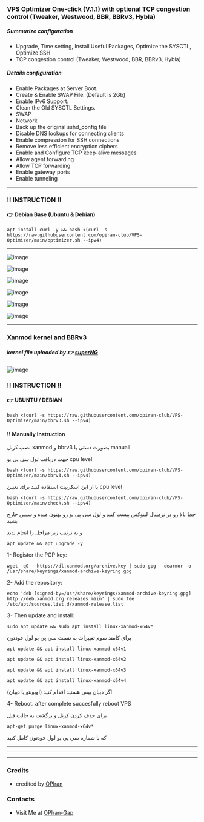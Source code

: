 ### VPS Optimizer One-click (V.1.1) with optional TCP congestion control (Tweaker, Westwood, BBR, BBRv3, Hybla)

##### Summurize configuration
 - Upgrade, Time setting, Install Useful Packages, Optimize the SYSCTL, Optimize SSH
 - TCP congestion control (Tweaker, Westwood, BBR, BBRv3, Hybla)
   
 ##### Details configuration
 - Enable Packages at Server Boot.
 - Create & Enable SWAP File. (Default is 2Gb)
 - Enable IPv6 Support.
 - Clean the Old SYSCTL Settings.
 - SWAP
 - Network
 - Back up the original sshd_config file
 - Disable DNS lookups for connecting clients
 - Enable compression for SSH connections
 - Remove less efficient encryption ciphers
 - Enable and Configure TCP keep-alive messages
 - Allow agent forwarding
 - Allow TCP forwarding
 - Enable gateway ports
 - Enable tunneling
   
---------------------------------------------------------------------------------------------------------------------------------------

###  ‼️ INSTRUCTION ‼️

#### 👉 Debian Base (Ubuntu & Debian)
   
```
apt install curl -y && bash <(curl -s https://raw.githubusercontent.com/opiran-club/VPS-Optimizer/main/optimizer.sh --ipv4)
```

-------------------------------------------------------
![image](https://github.com/opiran-club/VPS-Optimizer/assets/130220895/94970d55-b70f-460b-9d06-e75a2141d271)

![image](https://github.com/opiran-club/VPS-Optimizer/assets/130220895/62af50c5-9b7c-48c1-b8a8-8dbe47ad21b1)

![image](https://github.com/opiran-club/VPS-Optimizer/assets/130220895/d583e73b-fa4f-45ec-8a14-9bc1e0d5dfd3)

![image](https://github.com/opiran-club/VPS-Optimizer/assets/130220895/5632b209-86a3-4bd4-827a-ad4f8f52cd34)

![image](https://github.com/opiran-club/VPS-Optimizer/assets/130220895/015b3e29-d36b-478c-b63e-fb09e42d969e)

![image](https://github.com/opiran-club/VPS-Optimizer/assets/130220895/20445d26-b5cb-40a9-af2a-f3d8e6819f44)

---------------------------------------------------------------------------------------------------------------------------------------

### Xanmod kernel and BBRv3 

##### kernel file uploaded by 👉 [superNG](https://github.com/SuperNG6/linux-setup.sh/releases)

![image](https://github.com/opiran-club/VPS-Optimizer/assets/130220895/edb14f2d-7558-4808-9ee6-f69e58cd863a)



###  ‼️ INSTRUCTION ‼️

#### 👉 UBUNTU / DEBIAN
   
```
bash <(curl -s https://raw.githubusercontent.com/opiran-club/VPS-Optimizer/main/bbrv3.sh --ipv4)
```

#### ‼️ Manually Instruction

نصب کرنل xanmod و bbrv3 بصورت دستی یا manuall

جهت دریافت لول سی پی یو cpu level
```
bash <(curl -s https://raw.githubusercontent.com/opiran-club/VPS-Optimizer/main/bbrv3.sh --ipv4)
```
یا از این اسکریپت استفاده کنید برای تعیین cpu level
```
bash <(curl -s https://raw.githubusercontent.com/opiran-club/VPS-Optimizer/main/check.sh --ipv4)
```
خط بالا رو در ترمینال لینوکس پیست کنید و لول سی پی یو رو بهتون میده و سپس خارج بشید

و به ترتیب زیر مراحل را انجام بدید

```
apt update && apt upgrade -y
```

1- Register the PGP key:
```
wget -qO - https://dl.xanmod.org/archive.key | sudo gpg --dearmor -o /usr/share/keyrings/xanmod-archive-keyring.gpg
```

2- Add the repository:
```
echo 'deb [signed-by=/usr/share/keyrings/xanmod-archive-keyring.gpg] http://deb.xanmod.org releases main' | sudo tee /etc/apt/sources.list.d/xanmod-release.list
```

3- Then update and install: 
```
sudo apt update && sudo apt install linux-xanmod-x64v*
```


برای کامند سوم تغییرات به نسبت سی پی یو لول خودتون
```
apt update && apt install linux-xanmod-x64v1

apt update && apt install linux-xanmod-x64v2

apt update && apt install linux-xanmod-x64v3

apt update && apt install linux-xanmod-x64v4
```

اگر دبیان بیس هستید اقدام کنید (اوبونتو یا دبیان)

4- Reboot.
after complete succesfully reboot VPS


برای حذف کردن کرنل و برگشت به حالت قبل

```
apt-get purge linux-xanmod-x64v*
```

که با شماره سی پی یو لول خودتون کامل کنید


---------------------------------------------------------------------------------------------------------------------------------------
---------------------------------------------------------------------------------------------------------------------------------------
---------------------------------------------------------------------------------------------------------------------------------------
### Credits
 - credited by [OPIran](https://github.com/opiran-club)

### Contacts
 - Visit Me at [OPIran-Gap](https://t.me/opiranclub)


